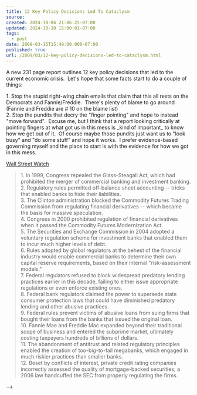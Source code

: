 ```yaml
---
title: 12 Key Policy Decisions Led To Cataclysm
source: 
created: 2024-10-06 21:06:25-07:00
updated: 2024-10-10 15:00:01-07:00
tags:
  - post
date: 2009-03-15T15:49:00.000-07:00
published: true
url: /2009/03/12-key-policy-decisions-led-to-cataclysm.html
---
```



A new 231 page report outlines 12 key policy decisions that led to the current economic crisis.  Let's hope that some facts start to do a couple of things:  
  
1\. Stop the stupid right-wing chain emails that claim that this all rests on the Democrats and Fannie/Freddie.  There's plenty of blame to go around (Fannie and Freddie are # 10 on the blame list)  
2\. Stop the pundits that decry the "finger pointing" and hope to instead "move forward".  Excuse me, but I think that a report looking critically at pointing fingers at what got us in this mess is \_kind of important\_ to know how we get out of it.  Of course maybe those pundits just want us to "look busy" and "do some stuff" and hope it works.  I prefer evidence-based governing myself and the place to start is with the evidence for how we got in this mess.  
  
[Wall Street Watch](https://wallstreetwatch.org/soldoutreport.htm)  

> 1\. In 1999, Congress repealed the Glass-Steagall Act, which had prohibited the merger of commercial banking and investment banking.  
> 2\. Regulatory rules permitted off-balance sheet accounting -- tricks that enabled banks to hide their liabilities.  
> 3\. The Clinton administration blocked the Commodity Futures Trading Commission from regulating financial derivatives -- which became the basis for massive speculation.  
> 4\. Congress in 2000 prohibited regulation of financial derivatives when it passed the Commodity Futures Modernization Act.  
> 5\. The Securities and Exchange Commission in 2004 adopted a voluntary regulation scheme for investment banks that enabled them to incur much higher levels of debt.  
> 6\. Rules adopted by global regulators at the behest of the financial industry would enable commercial banks to determine their own capital reserve requirements, based on their internal "risk-assessment models."  
> 7\. Federal regulators refused to block widespread predatory lending practices earlier in this decade, failing to either issue appropriate regulations or even enforce existing ones.  
> 8\. Federal bank regulators claimed the power to supersede state consumer protection laws that could have diminished predatory lending and other abusive practices.  
> 9\. Federal rules prevent victims of abusive loans from suing firms that bought their loans from the banks that issued the original loan.  
> 10\. Fannie Mae and Freddie Mac expanded beyond their traditional scope of business and entered the subprime market, ultimately costing taxpayers hundreds of billions of dollars.  
> 11\. The abandonment of antitrust and related regulatory principles enabled the creation of too-big-to-fail megabanks, which engaged in much riskier practices than smaller banks.  
> 12\. Beset by conflicts of interest, private credit rating companies incorrectly assessed the quality of mortgage-backed securities; a 2006 law handcuffed the SEC from properly regulating the firms.

  
  

<!-- <!-- ![](https://img.zemanta.com/pixy.gif?x-id=ca66727a-83fa-4249-b474-39c99810bbbf) --> -->
